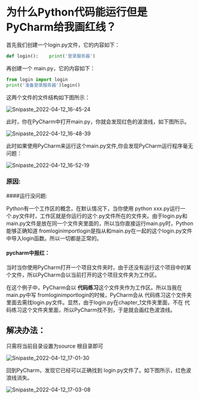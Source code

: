 # 为什么Python代码能运行但是PyCharm给我画红线？

首先我们创建一个login.py文件，它的内容如下：

```python
def login():    print('登录服务器')
```

再创建一个 main.py，它的内容如下：

```python
from login import login
print('准备登录服务器')login()
```





这两个文件的文件结构如下图所示：

![Snipaste_2022-04-12_16-45-24](C:\Users\Administrator\Desktop\Snipaste_2022-04-12_16-45-24.png)



此时，你在PyCharm中打开main.py，你就会发现红色的波浪线，如下图所示。

![Snipaste_2022-04-12_16-48-39](C:\Users\Administrator\Desktop\Snipaste_2022-04-12_16-48-39.png)

此时如果使用PyCharm来运行这个main.py文件,你会发现PyCharm运行程序毫无问题：

![Snipaste_2022-04-12_16-52-19](C:\Users\Administrator\Desktop\Snipaste_2022-04-12_16-52-19.png)

### **原因:**

####运行没问题:

Python有一个工作区的概念，在默认情况下，当你使用 python xxx.py运行一个.py文件时，工作区就是你运行的这个.py文件所在的文件夹。由于login.py和main.py文件是放在同一个文件夹里面的，所以当你直接运行main.py时，Python能够正确知道 fromloginimportlogin是指从和main.py在一起的这个login.py文件中导入login函数。所以一切都是正常的。

#### pycharm中报红：

当时当你使用PyCharm打开一个项目文件夹时，由于还没有运行这个项目中的某个文件，所以PyCharm会以当前打开的这个项目文件夹为工作区。

在这个例子中，PyCharm会以 **代码练习**这个文件夹作为工作区。所以当我在main.py中写 fromloginimportlogin的时候，PyCharm会从 代码练习这个文件夹里面去需找login.py文件。显然，由于login.py在chapter_1文件夹里面，不在 代码练习这个文件夹里面，所以PyCharm找不到，于是就会画红色波浪线。

## 解决办法：

只需将当前目录设置为source 根目录即可

![Snipaste_2022-04-12_17-01-30](C:\Users\Administrator\Desktop\Snipaste_2022-04-12_17-01-30.png)

回到PyCharm，发现它已经可以正确找到 login.py文件了。如下图所示，红色波浪线消失。

![Snipaste_2022-04-12_17-03-08](C:\Users\Administrator\Desktop\Snipaste_2022-04-12_17-03-08.png)